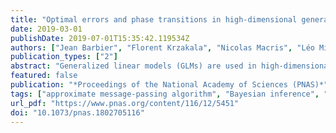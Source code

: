 ```yaml
---
title: "Optimal errors and phase transitions in high-dimensional generalized linear models"
date: 2019-03-01
publishDate: 2019-07-01T15:35:42.119534Z
authors: ["Jean Barbier", "Florent Krzakala", "Nicolas Macris", "Léo Miolane", "Lenka Zdeborová"]
publication_types: ["2"]
abstract: "Generalized linear models (GLMs) are used in high-dimensional machine learning, statistics, communications, and signal processing. In this paper we analyze GLMs when the data matrix is random, as relevant in problems such as compressed sensing, error-correcting codes, or benchmark models in neural networks. We evaluate the mutual information (or “free entropy”) from which we deduce the Bayes-optimal estimation and generalization errors. Our analysis applies to the high-dimensional limit where both the number of samples and the dimension are large and their ratio is fixed. Nonrigorous predictions for the optimal errors existed for special cases of GLMs, e.g., for the perceptron, in the field of statistical physics based on the so-called replica method. Our present paper rigorously establishes those decades-old conjectures and brings forward their algorithmic interpretation in terms of performance of the generalized approximate message-passing algorithm. Furthermore, we tightly characterize, for many learning problems, regions of parameters for which this algorithm achieves the optimal performance and locate the associated sharp phase transitions separating learnable and nonlearnable regions. We believe that this random version of GLMs can serve as a challenging benchmark for multipurpose algorithms."
featured: false
publication: "*Proceedings of the National Academy of Sciences (PNAS)*"
tags: ["approximate message-passing algorithm", "Bayesian inference", "generalized linear model", "high-dimensional inference", "perceptron"]
url_pdf: "https://www.pnas.org/content/116/12/5451"
doi: "10.1073/pnas.1802705116"
---
```


